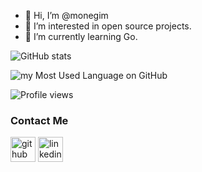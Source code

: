 - 👋 Hi, I’m @monegim
- 👀 I’m interested in open source projects.
- 🌱 I’m currently learning Go.
<!--- - 💞️ I’m looking to collaborate on ... --->
<!-- - 📫 How to reach me: mostafa.negim@gmail.com -->




![GitHub stats](https://github-readme-stats.vercel.app/api?username=monegim&show_icons=true&count_private=true)  

![my Most Used Language on GitHub](https://github-readme-stats.vercel.app/api/top-langs/?username=monegim&layout=compact&langs_count=8&show_icons=true)

![Profile views](https://gpvc.arturio.dev/monegim)  

### Contact Me
[<img src='https://cdn.jsdelivr.net/npm/simple-icons@3.0.1/icons/github.svg' alt='github' height='40'>](https://github.com/monegim)
[<img src='https://cdn.jsdelivr.net/npm/simple-icons@3.0.1/icons/linkedin.svg' alt='linkedin' height='40'>](https://www.linkedin.com/in/mostafa-negim/)  
<!-- [<img src='https://cdn.jsdelivr.net/npm/simple-icons@3.0.1/icons/stackoverflow.svg' alt='stackoverflow' height='40'>](https://stackoverflow.com/users/10059628/)  -->

<!---
monegim/monegim is a ✨ special ✨ repository because its `README.md` (this file) appears on your GitHub profile.
You can click the Preview link to take a look at your changes.
--->
